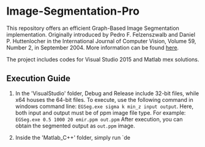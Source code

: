 # Image-Segmentation-Pro

This repository offers an efficient Graph-Based Image Segmentation implementation. Originally introduced by Pedro F. Felzenszwalb and Daniel P. Huttenlocher in the International Journal of Computer Vision, Volume 59, Number 2, in September 2004. More information can be found [here](http://people.cs.uchicago.edu/~pff/segment/).

The project includes codes for Visual Studio 2015 and Matlab mex solutions.

## Execution Guide

1. In the 'VisualStudio' folder, Debug and Release include 32-bit files, while x64 houses the 64-bit files. To execute, use the following command in windows command line: `EGSeg.exe sigma k min_z input output`. Here, both input and output must be of ppm image file type.
For example: `EGSeg.exe 0.5 1000 20 emir.ppm out.ppm`
After execution, you can obtain the segmented output as `out.ppm` image.

2. Inside the 'Matlab_C++' folder, simply run `de